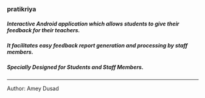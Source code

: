 ### pratikriya

##### Interactive Android application which allows students to give their feedback for their teachers. 
##### It facilitates easy feedback report generation and processing by staff members.

##### Specially Designed for Students and Staff Members.

---
Author: Amey Dusad
